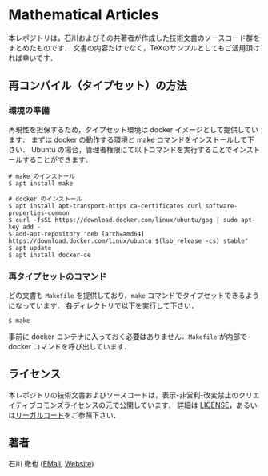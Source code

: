 # Mathematical Articles

本レポジトリは，石川およびその共著者が作成した技術文書のソースコード群をまとめたものです．
文書の内容だけでなく，TeXのサンプルとしてもご活用頂ければ幸いです．


## 再コンパイル（タイプセット）の方法

### 環境の準備

再現性を担保するため，タイプセット環境は docker イメージとして提供しています．
まずは docker の動作する環境と make コマンドをインストールして下さい．
Ubuntu の場合，管理者権限にて以下コマンドを実行することでインストールすることができます．

```console
# make のインストール
$ apt install make

# docker のインストール
$ apt install apt-transport-https ca-certificates curl software-properties-common 
$ curl -fsSL https://download.docker.com/linux/ubuntu/gpg | sudo apt-key add -
$ add-apt-repository "deb [arch=amd64] https://download.docker.com/linux/ubuntu $(lsb_release -cs) stable"
$ apt update
$ apt install docker-ce
```

### 再タイプセットのコマンド

どの文書も `Makefile` を提供しており，`make` コマンドでタイプセットできるようになっています．
各ディレクトリで以下を実行して下さい．

```console
$ make
```

事前に docker コンテナに入っておく必要はありません．`Makefile` が内部で docker コマンドを呼び出しています．


## ライセンス

本レポジトリの技術文書およびソースコードは，表示-非営利-改変禁止のクリエイティブコモンズライセンスの元で公開しています．
詳細は [LICENSE](LICENSE)，あるいは[リーガルコード](https://creativecommons.org/licenses/by-nc-nd/4.0/legalcode.ja)をご参照下さい．


## 著者

石川 徹也 ([EMail](mailto:tiskw111@gmail.com), [Website](https://tiskw.gitlab.io/home/))

